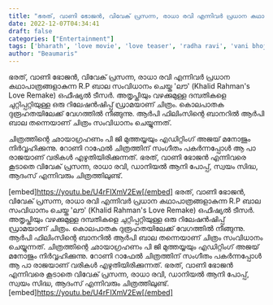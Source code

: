 ```yaml
---
title: "ഭരത്, വാണി ഭോജൻ, വിവേക് പ്രസന്ന, രാധാ രവി എന്നിവർ പ്രധാന കഥാപാത്രങ്ങളാകുന്ന R.P ബാല സംവിധാനം ചെയ്ത 'ലൗ' ഒഫീഷ്യൽ ടീസർ."
date: 2022-12-07T04:34:41
draft: false
categories: ["Entertainment"]
tags: ['bharath', 'love movie', 'love teaser', 'radha ravi', 'vani bhojan']
author: "Beaumaris"
---
```


ഭരത്, വാണി ഭോജൻ, വിവേക് പ്രസന്ന, രാധാ രവി എന്നിവർ പ്രധാന കഥാപാത്രങ്ങളാകുന്ന R.P ബാല സംവിധാനം ചെയ്ത 'ലൗ' (Khalid Rahman's Love Remake) ഒഫീഷ്യൽ ടീസർ. അതൃപ്തിയും വഴക്കുമുള്ള ദമ്പതികളെ ചുറ്റിപ്പറ്റിയുള്ള ഒരു റിലേഷൻഷിപ്പ് ഡ്രാമയാണ് ചിത്രം. കൊലപാതക ദുരൂഹതയിലേക്ക് വേഗത്തിൽ നീങ്ങുന്നു. ആർപി ഫിലിംസിന്റെ ബാനറിൽ ആർപി ബാല തന്നെയാണ് ചിത്രം സംവിധാനം ചെയ്യുന്നത്.

ചിത്രത്തിന്റെ ഛായാഗ്രഹണം പി ജി മുത്തയ്യയും എഡിറ്റിംഗ് അജയ് മനോജും നിർവ്വഹിക്കുന്നു. റോണി റാഫേൽ ചിത്രത്തിന് സംഗീതം പകർന്നപ്പോൾ ആ പാ രാജയാണ് വരികൾ എഴുതിയിരിക്കുന്നത്. ഭരത്, വാണി ഭോജൻ എന്നിവരെ കൂടാതെ വിവേക് ​​പ്രസന്ന, രാധാ രവി, ഡാനിയൽ ആനി പോപ്പ്, സ്വയം സിദ്ധ, ആദംസ് എന്നിവരും ചിത്രത്തിലുണ്ട്.

[embed]https://youtu.be/U4rFIXmV2Ew[/embed]
ഭരത്, വാണി ഭോജൻ, വിവേക് പ്രസന്ന, രാധാ രവി എന്നിവർ പ്രധാന കഥാപാത്രങ്ങളാകുന്ന R.P ബാല സംവിധാനം ചെയ്ത 'ലൗ' (Khalid Rahman's Love Remake) ഒഫീഷ്യൽ ടീസർ. അതൃപ്തിയും വഴക്കുമുള്ള ദമ്പതികളെ ചുറ്റിപ്പറ്റിയുള്ള ഒരു റിലേഷൻഷിപ്പ് ഡ്രാമയാണ് ചിത്രം. കൊലപാതക ദുരൂഹതയിലേക്ക് വേഗത്തിൽ നീങ്ങുന്നു. ആർപി ഫിലിംസിന്റെ ബാനറിൽ ആർപി ബാല തന്നെയാണ് ചിത്രം സംവിധാനം ചെയ്യുന്നത്. ചിത്രത്തിന്റെ ഛായാഗ്രഹണം പി ജി മുത്തയ്യയും എഡിറ്റിംഗ് അജയ് മനോജും നിർവ്വഹിക്കുന്നു. റോണി റാഫേൽ ചിത്രത്തിന് സംഗീതം പകർന്നപ്പോൾ ആ പാ രാജയാണ് വരികൾ എഴുതിയിരിക്കുന്നത്. ഭരത്, വാണി ഭോജൻ എന്നിവരെ കൂടാതെ വിവേക് ​​പ്രസന്ന, രാധാ രവി, ഡാനിയൽ ആനി പോപ്പ്, സ്വയം സിദ്ധ, ആദംസ് എന്നിവരും ചിത്രത്തിലുണ്ട്. [embed]https://youtu.be/U4rFIXmV2Ew[/embed]
